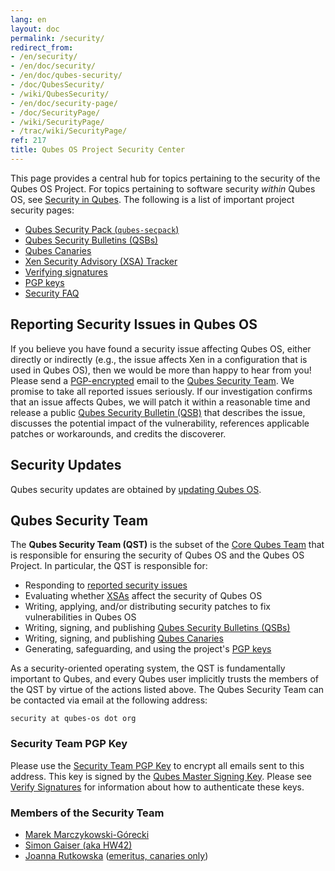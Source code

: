 ```yaml
---
lang: en
layout: doc
permalink: /security/
redirect_from:
- /en/security/
- /en/doc/security/
- /en/doc/qubes-security/
- /doc/QubesSecurity/
- /wiki/QubesSecurity/
- /en/doc/security-page/
- /doc/SecurityPage/
- /wiki/SecurityPage/
- /trac/wiki/SecurityPage/
ref: 217
title: Qubes OS Project Security Center
---
```


This page provides a central hub for topics pertaining to the security of the
Qubes OS Project. For topics pertaining to software security *within* Qubes OS,
see [Security in Qubes](/doc/#security-in-qubes). The following is a list of
important project security pages:

- [Qubes Security Pack (`qubes-secpack`)](/security/pack/)
- [Qubes Security Bulletins (QSBs)](/security/qsb/)
- [Qubes Canaries](/security/canary/)
- [Xen Security Advisory (XSA) Tracker](/security/xsa/)
- [Verifying signatures](/security/verifying-signatures/)
- [PGP keys](https://keys.qubes-os.org/keys/)
- [Security FAQ](/faq/#general--security)

## Reporting Security Issues in Qubes OS

If you believe you have found a security issue affecting Qubes OS, either
directly or indirectly (e.g., the issue affects Xen in a configuration that is
used in Qubes OS), then we would be more than happy to hear from you! Please
send a [PGP-encrypted](#security-team-pgp-key) email to the [Qubes Security
Team](#qubes-security-team). We promise to take all reported issues seriously.
If our investigation confirms that an issue affects Qubes, we will patch it
within a reasonable time and release a public [Qubes Security Bulletin
(QSB)](/security/qsb/) that describes the issue, discusses the potential impact
of the vulnerability, references applicable patches or workarounds, and credits
the discoverer.

## Security Updates

Qubes security updates are obtained by [updating Qubes
OS](/doc/how-to-update/).

## Qubes Security Team

The **Qubes Security Team (QST)** is the subset of the [Core Qubes
Team](/team/#core-team) that is responsible for ensuring the security of Qubes OS
and the Qubes OS Project. In particular, the QST is responsible for:

- Responding to [reported security
  issues](#reporting-security-issues-in-qubes-os)
- Evaluating whether [XSAs](/security/xsa/) affect the security of Qubes OS
- Writing, applying, and/or distributing security patches to fix
  vulnerabilities in Qubes OS
- Writing, signing, and publishing [Qubes Security Bulletins
  (QSBs)](/security/qsb/)
- Writing, signing, and publishing [Qubes Canaries](/security/canary/)
- Generating, safeguarding, and using the project's [PGP
  keys](https://keys.qubes-os.org/keys/)

As a security-oriented operating system, the QST is fundamentally important to
Qubes, and every Qubes user implicitly trusts the members of the QST by virtue
of the actions listed above. The Qubes Security Team can be contacted via email
at the following address:

```
security at qubes-os dot org
```

### Security Team PGP Key

Please use the [Security Team PGP
Key](https://keys.qubes-os.org/keys/qubes-os-security-team-key.asc) to encrypt
all emails sent to this address. This key is signed by the [Qubes Master
Signing Key](https://keys.qubes-os.org/keys/qubes-master-signing-key.asc).
Please see [Verify Signatures](/security/verifying-signatures/) for information
about how to authenticate these keys.

### Members of the Security Team

- [Marek Marczykowski-Górecki](/team/#marek-marczykowski-górecki)
- [Simon Gaiser (aka HW42)](/team/#simon-gaiser-aka-hw42)
- [Joanna Rutkowska](/team/#joanna-rutkowska) ([emeritus, canaries only](/news/2018/11/05/qubes-security-team-update/))
